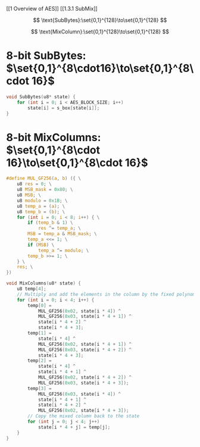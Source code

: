 
[[1 Overview of AES]]
[[1.3.1 SubMix]]

$$
\text{SubBytes}:\set{0,1}^{128}\to\set{0,1}^{128} 
$$

$$
\text{MixColumn}:\set{0,1}^{128}\to\set{0,1}^{128}
$$

# 8-bit SubBytes: $\set{0,1}^{8\cdot16}\to\set{0,1}^{8\cdot 16}$

```c
void SubBytes(u8* state) {
	for (int i = 0; i < AES_BLOCK_SIZE; i++)
		state[i] = s_box[state[i]];
}
```

# 8-bit MixColumns: $\set{0,1}^{8\cdot 16}\to\set{0,1}^{8\cdot 16}$

```c
#define MUL_GF256(a, b) ({ \
	u8 res = 0; \
	u8 MSB_mask = 0x80; \
	u8 MSB; \
	u8 modulo = 0x1B; \
	u8 temp_a = (a); \
	u8 temp_b = (b); \
	for (int i = 0; i < 8; i++) { \
		if (temp_b & 1) \
			res ^= temp_a; \
		MSB = temp_a & MSB_mask; \
		temp_a <<= 1; \
		if (MSB) \
			temp_a ^= modulo; \
		temp_b >>= 1; \
	} \
	res; \
})

void MixColumns(u8* state) {
	u8 temp[4];
	// Multiply and add the elements in the column by the fixed polynomial
	for (int i = 0; i < 4; i++) {
		temp[0] =	
			MUL_GF256(0x02, state[i * 4]) ^
			MUL_GF256(0x03, state[i * 4 + 1]) ^
			state[i * 4 + 2] ^
			state[i * 4 + 3];	
		temp[1] =
			state[i * 4] ^
			MUL_GF256(0x02, state[i * 4 + 1]) ^
			MUL_GF256(0x03, state[i * 4 + 2]) ^
			state[i * 4 + 3];
		temp[2] =	
			state[i * 4] ^
			state[i * 4 + 1] ^
			MUL_GF256(0x02, state[i * 4 + 2]) ^	
			MUL_GF256(0x03, state[i * 4 + 3]);	
		temp[3] =
			MUL_GF256(0x03, state[i * 4]) ^	
			state[i * 4 + 1] ^	
			state[i * 4 + 2] ^
			MUL_GF256(0x02, state[i * 4 + 3]);
		// Copy the mixed column back to the state
		for (int j = 0; j < 4; j++)
			state[i * 4 + j] = temp[j];
	}
}
```










